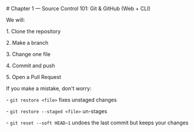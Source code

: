\# Chapter 1 — Source Control 101: Git \& GitHub (Web + CLI)



We will:

1\. Clone the repository

2\. Make a branch

3\. Change one file

4\. Commit and push

5\. Open a Pull Request



If you make a mistake, don't worry:

\- `git restore <file>` fixes unstaged changes

\- `git restore --staged <file>` un-stages

\- `git reset --soft HEAD~1` undoes the last commit but keeps your changes




